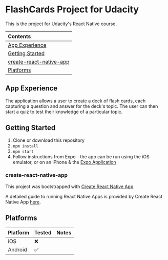 # FlashCards Project for Udacity

This is the project for Udacity's React Native course.

| Contents                                            |
| :-------------------------------------------------- |
| [App Experience](#app-experience)                   |
| [Getting Started](#getting-started)                 |
| [create-react-native-app](#create-react-native-app) |
| [Platforms](#platforms)                             |

## App Experience

The application allows a user to create a deck of flash cards, each capturing a question and answer for the deck's topic. The user can then start a quiz to test their knowledge of a particular topic.

## Getting Started

1. Clone or download this repository
2. `npm install`
3. `npm start`
4. Follow instructions from Expo - the app can be run using the iOS emulator, or on an iPhone & the [Expo Application](https://expo.io)

### create-react-native-app

This project was bootstrapped with [Create React Native App](https://github.com/react-community/create-react-native-app).

A detailed guide to running React Native Apps is provided by Create React Native App [here](https://github.com/react-community/create-react-native-app/blob/master/react-native-scripts/template/README.md).

## Platforms

| Platform | Tested             | Notes |
| :------- | :----------------- | :---- |
| iOS      | :x:                |       |
| Android  | :white_check_mark: |       |

